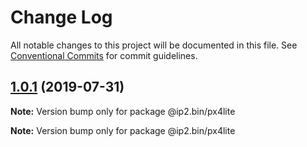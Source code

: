 # Change Log

All notable changes to this project will be documented in this file.
See [Conventional Commits](https://conventionalcommits.org) for commit guidelines.

## [1.0.1](https://github.com/honzahommer/node-ip2.bin/compare/v1.0.0...v1.0.1) (2019-07-31)

**Note:** Version bump only for package @ip2.bin/px4lite







**Note:** Version bump only for package @ip2.bin/px4lite
